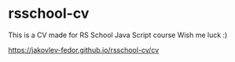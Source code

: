 # rsschool-cv

This is a CV made for RS School Java Script course
Wish me luck :)

https://jakovlev-fedor.github.io/rsschool-cv/cv
